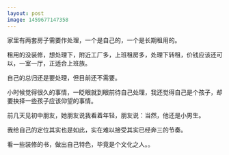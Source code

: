 ```yaml
---
layout: post
image: 1459677147358
---
```


家里有两套房子需要作处理，一个是自己的，一个是长期租用的。

租用的没装修，想处理下，附近工厂多，上班租房多，处理下转租，价钱应该还可以，一室一厅，正适合上班族。

自己的总归还是要处理，但目前还不需要。

小时候觉得很久的事情，一眨眼就到眼前待自己处理，我还觉得自己是个孩子，却要抉择一些孩子应该仰望的事情。

前几天见初中朋友，她朋友说我看着年轻，朋友说：当然，他还是小男生。

我给自己的定位其实也是如此，实在难以接受其实已经奔三的节奏。

看一些装修的书，做出自己特色，毕竟是个文化之人。。